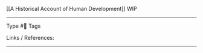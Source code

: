 [[A Historical Account of Human Development]] WIP





---
Type #🌲
Tags 

Links / References:


---
